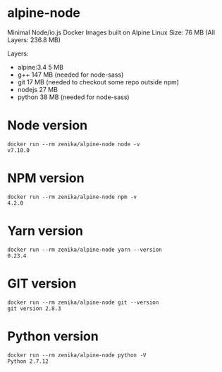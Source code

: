 # alpine-node
Minimal Node/io.js Docker Images built on Alpine Linux
Size: 76 MB (All Layers: 236.8 MB)

Layers:
- alpine:3.4 5 MB
- g++ 147 MB (needed for node-sass)
- git 17 MB (needed to checkout some repo outside npm)
- nodejs 27 MB
- python 38 MB (needed for node-sass)

# Node version

```
docker run --rm zenika/alpine-node node -v
v7.10.0
```

# NPM version

```
docker run --rm zenika/alpine-node npm -v
4.2.0
```

# Yarn version
```
docker run --rm zenika/alpine-node yarn --version
0.23.4
```

# GIT version

```
docker run --rm zenika/alpine-node git --version
git version 2.8.3
```

# Python version

```
docker run --rm zenika/alpine-node python -V
Python 2.7.12
```
